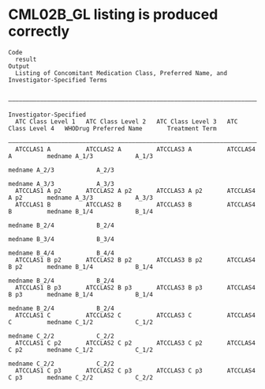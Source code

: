 # CML02B_GL listing is produced correctly

    Code
      result
    Output
      Listing of Concomitant Medication Class, Preferred Name, and Investigator-Specified Terms
      
      ———————————————————————————————————————————————————————————————————————————————————————————————————————————————————————————————
                                                                                                               Investigator-Specified
      ATC Class Level 1   ATC Class Level 2   ATC Class Level 3   ATC Class Level 4   WHODrug Preferred Name       Treatment Term    
      ———————————————————————————————————————————————————————————————————————————————————————————————————————————————————————————————
      ATCCLAS1 A          ATCCLAS2 A          ATCCLAS3 A          ATCCLAS4 A          medname A_1/3            A_1/3                 
                                                                                      medname A_2/3            A_2/3                 
                                                                                      medname A_3/3            A_3/3                 
      ATCCLAS1 A p2       ATCCLAS2 A p2       ATCCLAS3 A p2       ATCCLAS4 A p2       medname A_3/3            A_3/3                 
      ATCCLAS1 B          ATCCLAS2 B          ATCCLAS3 B          ATCCLAS4 B          medname B_1/4            B_1/4                 
                                                                                      medname B_2/4            B_2/4                 
                                                                                      medname B_3/4            B_3/4                 
                                                                                      medname B_4/4            B_4/4                 
      ATCCLAS1 B p2       ATCCLAS2 B p2       ATCCLAS3 B p2       ATCCLAS4 B p2       medname B_1/4            B_1/4                 
                                                                                      medname B_2/4            B_2/4                 
      ATCCLAS1 B p3       ATCCLAS2 B p3       ATCCLAS3 B p3       ATCCLAS4 B p3       medname B_1/4            B_1/4                 
                                                                                      medname B_2/4            B_2/4                 
      ATCCLAS1 C          ATCCLAS2 C          ATCCLAS3 C          ATCCLAS4 C          medname C_1/2            C_1/2                 
                                                                                      medname C_2/2            C_2/2                 
      ATCCLAS1 C p2       ATCCLAS2 C p2       ATCCLAS3 C p2       ATCCLAS4 C p2       medname C_1/2            C_1/2                 
                                                                                      medname C_2/2            C_2/2                 
      ATCCLAS1 C p3       ATCCLAS2 C p3       ATCCLAS3 C p3       ATCCLAS4 C p3       medname C_2/2            C_2/2                 

